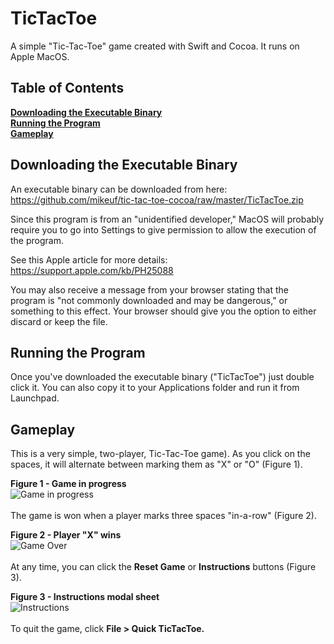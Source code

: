 # TicTacToe
A simple "Tic-Tac-Toe" game created with Swift and Cocoa. It runs on Apple MacOS.<br />

## Table of Contents
**[Downloading the Executable Binary](#downloading-the-executable-binary)**  
**[Running the Program](#running-the-program)**  
**[Gameplay](#gameplay)**  

## Downloading the Executable Binary
An executable binary can be downloaded from here:<br />
https://github.com/mikeuf/tic-tac-toe-cocoa/raw/master/TicTacToe.zip<br />

Since this program is from an "unidentified developer," MacOS will probably require you to go into Settings to give permission to allow the execution of the program.<br />

See this Apple article for more details:<br />
https://support.apple.com/kb/PH25088<br />

You may also receive a message from your browser stating that the program is "not commonly downloaded and may be dangerous," or something to this effect. Your browser should give you the option to either discard or keep the file. 

## Running the Program
Once you've downloaded the executable binary ("TicTacToe") just double click it. You can also copy it to your Applications folder and run it from Launchpad.<br />

## Gameplay
This is a very simple, two-player, Tic-Tac-Toe game). As you click on the spaces, it will alternate between marking them as "X" or "O" (Figure 1).<br />

**Figure 1 - Game in progress**<br />
![Game in progress](https://github.com/mikeuf/tic-tac-toe-cocoa/blob/master/readme-images/1-game-in-progress.png "Game in progress")
<br />
<br />
The game is won when a player marks three spaces "in-a-row" (Figure 2). 

**Figure 2 - Player "X" wins**<br />
![Game Over](https://github.com/mikeuf/tic-tac-toe-cocoa/blob/master/readme-images/2-game-won.png "Game over")
<br />
<br />
At any time, you can click the **Reset Game** or **Instructions** buttons (Figure 3).

**Figure 3 - Instructions modal sheet**<br />
![Instructions](https://github.com/mikeuf/tic-tac-toe-cocoa/blob/master/readme-images/3-instructions.png "Instructions")
<br />
<br />
To quit the game, click **File > Quick TicTacToe.**<br />




